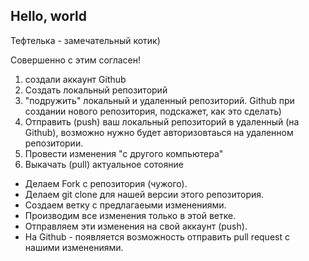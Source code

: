 ## Hello, world

Тефтелька - замечательный котик)

Совершенно с этим согласен!

1. создали аккаунт Github
2. Создать локальный репозиторий
3. "подружить" локальный и удаленный репозиторий. Github при создании нового репозитория, подскажет, как это сделать)
4. Отправить (push) ваш локальный репозиторий в удаленный (на Github), возможно нужно будет авторизовтаься на удаленном репозитории.
5. Провести изменения "с другого компьютера" 
6. Выкачать (pull) актуальное сотояние 

* Делаем Fork с репозитория (чужого).
* Делаем git clone для нашей версии этого репозитория.
* Создаем ветку с предлагаеыми изменениями.
* Производим все изменения только в этой ветке.
* Отправляем эти изменения на свой аккаунт (push).
* На Github - появляется возможность отправить pull request с нашими изменениями.
